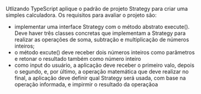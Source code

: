 Utlizando TypeScript aplique o padrão de projeto Strategy para criar uma simples calculadora. Os requisitos para avaliar o projeto são:
- implementar uma interface Strategy com o método abstrato execute(). Deve haver três classes concretas que implementam a Strategy para
realizar as operações de soma, subtração e multiplicação de números inteiros;
- o método excute() deve receber dois números inteiros como parâmetros e retonar o resultado também como número inteiro
- como input do usuário, a aplicação deve receber o primeiro valo, depois o segundo, e, por último, a operação matemática que deve realizar
no final, a aplicação deve definir qual Strategy será usada, com base na operação informada, e impirmir o resultado da operaçãoa
